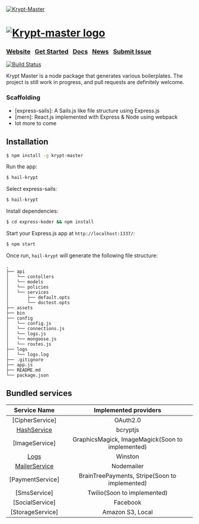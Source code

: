 [![Krypt-Master](http://img10.deviantart.net/d87c/i/2010/342/8/0/stock_gothic_coffin_2_by_vashkranfeld-d34hh7u.png)](https://www.npmjs.com/~kamaldolikay)
<h1>
<a href="https://www.npmjs.com/~kamaldolikay"><img alt="Krypt-master logo" src="http://img10.deviantart.net/d87c/i/2010/342/8/0/stock_gothic_coffin_2_by_vashkranfeld-d34hh7u.png" title="Krypt-Master"/></a>
</h1>

### [Website](https://github.com/kamalkdolikay)  &nbsp; [Get Started](https://www.npmjs.com/~kamaldolikay) &nbsp;  [Docs](https://github.com/kamalkdolikay)  &nbsp; [News](https://www.npmjs.com/~kamaldolikay) &nbsp; [Submit Issue](https://github.com/kamalkdolikay)

[![Build Status](https://travis-ci.org/kamalkdolikay/krypt.svg?branch=dev)](https://travis-ci.org/kamalkdolikay/krypt)

Krypt Master is a node package that generates various boilerplates. The project is still work in progress, and pull requests are definitely welcome.


### Scaffolding

* [express-sails]: A Sails.js like file structure using Express.js
* [mern]: React.js implemented with Express & Node using webpack
* lot more to come

## Installation

```sh
$ npm install -g krypt-master
```

Run the app:

```bash
$ hail-krypt
```

Select express-sails:

```bash
$ hail-krypt
```

Install dependencies:

```bash
$ cd express-koder && npm install
```

Start your Express.js app at `http://localhost:1337/`:

```bash
$ npm start
```

Once run, `hail-krypt` will generate the following file structure:

````
.
├── api
│   └── contollers
│   └── models
│   └── policies
│   └── services
│       ├── default.opts
│       └── doctest.opts
├── assets
├── bin
├── config
│   └── config.js
│   └── connections.js
│   └── logs.js
│   └── mongoose.js
│   └── routes.js
├── logs
│   └── logs.log
├── .gitignore
├── app.js
├── README.md
└── package.json
````

## Bundled services

| Service Name                                                          | Implemented providers                            |
|:---------------------------------------------------------------------:|:------------------------------------------------:|
| [CipherService]                                                       | OAuth2.0                                         |
| [HashService](https://www.npmjs.com/package/bcryptjs)                 | bcryptjs                                         |
| [ImageService]                                                        | GraphicsMagick, ImageMagick(Soon to implemented) |
| [Logs](https://www.npmjs.com/package/winston)                         | Winston                                          |
| [MailerService](https://www.npmjs.com/package/nodemailer)             | Nodemailer                                       |
| [PaymentService]                                                      | BrainTreePayments, Stripe(Soon to implemented)   |
| [SmsService]                                                          | Twilio(Soon to implemented)                      |
| [SocialService]                                                       | Facebook                                         |
| [StorageService]                                                      | Amazon S3, Local                                 |